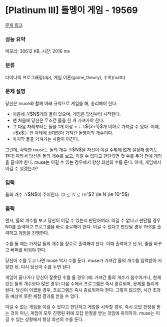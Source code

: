 # [Platinum III] 돌멩이 게임 - 19569 

[문제 링크](https://www.acmicpc.net/problem/19569) 

### 성능 요약

메모리: 30612 KB, 시간: 2016 ms

### 분류

다이나믹 프로그래밍(dp), 게임 이론(game_theory), 수학(math)

### 문제 설명

<p>당신은 muse와 함께 아래 규칙으로 게임을 해, 승리해야 한다.</p>

<ul>
	<li>처음에 <mjx-container class="MathJax" jax="CHTML" style="font-size: 109%; position: relative;"><mjx-math class="MJX-TEX" aria-hidden="true"><mjx-mi class="mjx-i"><mjx-c class="mjx-c1D441 TEX-I"></mjx-c></mjx-mi></mjx-math><mjx-assistive-mml unselectable="on" display="inline"><math xmlns="http://www.w3.org/1998/Math/MathML"><mi>N</mi></math></mjx-assistive-mml><span aria-hidden="true" class="no-mathjax mjx-copytext">$N$</span></mjx-container>개의 돌이 있으며, 게임은 당신부터 시작한다.</li>
	<li>맨 처음에 당신은 무조건 돌을 한 개 가져가야 한다.</li>
	<li>그 다음 차례부터는 돌을 1개 이상 <mjx-container class="MathJax" jax="CHTML" style="font-size: 109%; position: relative;"><mjx-math class="MJX-TEX" aria-hidden="true"><mjx-texatom texclass="ORD"><mjx-mi class="mjx-i"><mjx-c class="mjx-c1D465 TEX-I"></mjx-c></mjx-mi><mjx-mo class="mjx-n" space="3"><mjx-c class="mjx-c2B"></mjx-c></mjx-mo><mjx-mn class="mjx-n" space="3"><mjx-c class="mjx-c31"></mjx-c></mjx-mn></mjx-texatom></mjx-math><mjx-assistive-mml unselectable="on" display="inline"><math xmlns="http://www.w3.org/1998/Math/MathML"><mrow data-mjx-texclass="ORD"><mi>x</mi><mo>+</mo><mn>1</mn></mrow></math></mjx-assistive-mml><span aria-hidden="true" class="no-mathjax mjx-copytext">${x+1}$</span></mjx-container>개 이하로 가져갈 수 있다. 이때, <mjx-container class="MathJax" jax="CHTML" style="font-size: 109%; position: relative;"><mjx-math class="MJX-TEX" aria-hidden="true"><mjx-mi class="mjx-i"><mjx-c class="mjx-c1D465 TEX-I"></mjx-c></mjx-mi></mjx-math><mjx-assistive-mml unselectable="on" display="inline"><math xmlns="http://www.w3.org/1998/Math/MathML"><mi>x</mi></math></mjx-assistive-mml><span aria-hidden="true" class="no-mathjax mjx-copytext">$x$</span></mjx-container>는 전 차례에 상대방이 가져간 돌멩이의 개수이다.</li>
	<li>마지막 돌을 가져가는 사람이 이긴다.</li>
</ul>

<p>그런데, 사악한 muse는 돌의 개수 <mjx-container class="MathJax" jax="CHTML" style="font-size: 109%; position: relative;"><mjx-math class="MJX-TEX" aria-hidden="true"><mjx-mi class="mjx-i"><mjx-c class="mjx-c1D441 TEX-I"></mjx-c></mjx-mi></mjx-math><mjx-assistive-mml unselectable="on" display="inline"><math xmlns="http://www.w3.org/1998/Math/MathML"><mi>N</mi></math></mjx-assistive-mml><span aria-hidden="true" class="no-mathjax mjx-copytext">$N$</span></mjx-container>을 자신이 이길 수밖에 없게 설정해 놓기도 한다! 따라서 당신은 돌의 개수를 보고, 이길 수 없다고 판단되면 첫 수를 두기 전에 게임을 끝내야 한다. muse는 이길 수 있는 경우에서 항상 최선의 수를 둔다. 이때, 게임에서 이길 수 있겠는가?</p>

### 입력 

 <p>돌의 개수 <mjx-container class="MathJax" jax="CHTML" style="font-size: 109%; position: relative;"><mjx-math class="MJX-TEX" aria-hidden="true"><mjx-mi class="mjx-i"><mjx-c class="mjx-c1D441 TEX-I"></mjx-c></mjx-mi></mjx-math><mjx-assistive-mml unselectable="on" display="inline"><math xmlns="http://www.w3.org/1998/Math/MathML"><mi>N</mi></math></mjx-assistive-mml><span aria-hidden="true" class="no-mathjax mjx-copytext">$N$</span></mjx-container>이 주어진다. (<mjx-container class="MathJax" jax="CHTML" style="font-size: 109%; position: relative;"><mjx-math class="MJX-TEX" aria-hidden="true"><mjx-mn class="mjx-n"><mjx-c class="mjx-c32"></mjx-c></mjx-mn><mjx-mo class="mjx-n" space="4"><mjx-c class="mjx-c2264"></mjx-c></mjx-mo><mjx-mi class="mjx-i" space="4"><mjx-c class="mjx-c1D441 TEX-I"></mjx-c></mjx-mi><mjx-mo class="mjx-n" space="4"><mjx-c class="mjx-c2264"></mjx-c></mjx-mo><mjx-msup space="4"><mjx-mn class="mjx-n"><mjx-c class="mjx-c31"></mjx-c><mjx-c class="mjx-c30"></mjx-c></mjx-mn><mjx-script style="vertical-align: 0.393em;"><mjx-mn class="mjx-n" size="s"><mjx-c class="mjx-c35"></mjx-c></mjx-mn></mjx-script></mjx-msup></mjx-math><mjx-assistive-mml unselectable="on" display="inline"><math xmlns="http://www.w3.org/1998/Math/MathML"><mn>2</mn><mo>≤</mo><mi>N</mi><mo>≤</mo><msup><mn>10</mn><mn>5</mn></msup></math></mjx-assistive-mml><span aria-hidden="true" class="no-mathjax mjx-copytext">$2 \le N \le 10^5$</span></mjx-container>)</p>

### 출력 

 <p>먼저, 돌의 개수를 보고 당신이 이길 수 있는지 판단하여라. 이길 수 없다고 판단될 경우 NO를 출력하고 프로그램을 바로 종료해야 한다. 이길 수 있다고 판단될 경우 YES를 출력하고 게임을 진행한다.</p>

<p>수를 둘 때는 가져갈 돌의 개수를 정수로 출력해야 한다. 이때 출력하고 난 뒤, 줄을 바꾸고 버퍼를 비워야 한다.</p>

<p>당신이 수를 두고 나면 muse 역시 수를 둔다. muse가 가져간 돌의 개수를 입력받아 저장한 뒤, 다시 당신이 수를 두면 된다.</p>

<p>게임이 끝나거나 당신이 잘못된 수를 둘 경우 (예: 가져간 돌의 개수가 음수이거나, 현재 있는 돌의 개수보다 많은 경우) 다음 수에서 프로그램은 즉시 종료되며, 문제를 틀리게 된다. 당신이 이겼을 경우, 프로그램은 즉시 종료되어야 한다. 그렇지 않으면, 시간 초과 등 예상치 못한 채점 결과를 받을 수 있다.</p>

<p>이길 수 없는 게임을 이길 수 있다고 판단하고 게임을 시작할 경우, 즉시 오답 판정을 받는 것이 아닌, 게임이 모두 진행된 뒤에 오답 판정을 받는 것임에 유의하자. muse는 이길 수 있는 상황에서 항상 최선의 수를 둔다.</p>

